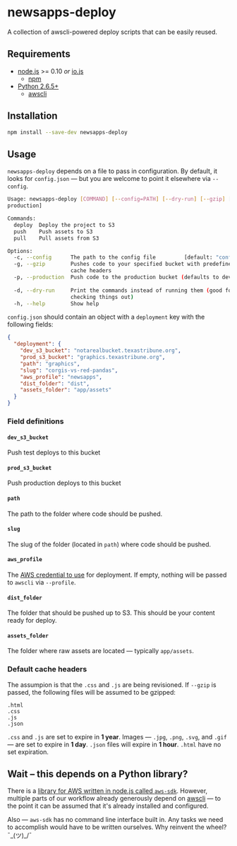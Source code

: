 # newsapps-deploy

A collection of awscli-powered deploy scripts that can be easily reused.

## Requirements

- [node.js](https://nodejs.org/) >= 0.10 *or* [io.js](https://iojs.org/en/index.html)
  - [npm](https://www.npmjs.com/)
- [Python 2.6.5+](https://www.python.org/)
  - [awscli](http://aws.amazon.com/cli/)

## Installation
```sh
npm install --save-dev newsapps-deploy
```

## Usage

`newsapps-deploy` depends on a file to pass in configuration. By default, it looks for `config.json` &mdash; but you are welcome to point it elsewhere via `--config`.

```sh
Usage: newsapps-deploy [COMMAND] [--config=PATH] [--dry-run] [--gzip] [--
production]

Commands:
  deploy  Deploy the project to S3
  push    Push assets to S3
  pull    Pull assets from S3

Options:
  -c, --config      The path to the config file         [default: "config.json"]
  -g, --gzip        Pushes code to your specified bucket with predefined HTTP
                    cache headers                                      [boolean]
  -p, --production  Push code to the production bucket (defaults to development)
                                                                       [boolean]
  -d, --dry-run     Print the commands instead of running them (good for
                    checking things out)                               [boolean]
  -h, --help        Show help                                          [boolean]
```

`config.json` should contain an object with a `deployment` key with the following fields:

```json
{
  "deployment": {
    "dev_s3_bucket": "notarealbucket.texastribune.org",
    "prod_s3_bucket": "graphics.texastribune.org",
    "path": "graphics",
    "slug": "corgis-vs-red-pandas",
    "aws_profile": "newsapps",
    "dist_folder": "dist",
    "assets_folder": "app/assets"
  }
}
```

### Field definitions

#### `dev_s3_bucket`
Push test deploys to this bucket

#### `prod_s3_bucket`
Push production deploys to this bucket

#### `path`
The path to the folder where code should be pushed.

#### `slug`
The slug of the folder (located in `path`) where code should be pushed.

#### `aws_profile`
The [AWS credential to use](http://docs.aws.amazon.com/cli/latest/userguide/cli-chap-getting-started.html) for deployment. If empty, nothing will be passed to `awscli` via `--profile`.

#### `dist_folder`
The folder that should be pushed up to S3. This should be your content ready for deploy.

#### `assets_folder`
The folder where raw assets are located &mdash; typically `app/assets`.

### Default cache headers

The assumpion is that the `.css` and `.js` are being revisioned. If `--gzip` is passed, the following files will be assumed to be gzipped:

```
.html
.css
.js
.json
```

`.css` and `.js` are set to expire in **1 year**. Images &mdash; `.jpg`, `.png`, `.svg`, and `.gif` &mdash; are set to expire in **1 day**. `.json` files will expire in **1 hour**. `.html` have no set expiration.


## Wait – this depends on a Python library?

There is a [library for AWS written in node.js called `aws-sdk`](http://aws.amazon.com/sdk-for-node-js/). However, multiple parts of our workflow already generously depend on [awscli](http://aws.amazon.com/cli/) &mdash; to the point it can be assumed that it's already installed and configured.

Also &mdash; `aws-sdk` has no command line interface built in. Any tasks we need to accomplish would have to be written ourselves. Why reinvent the wheel? ¯\_(ツ)_/¯
